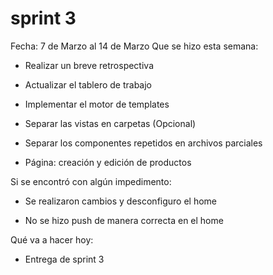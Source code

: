 # sprint 3
Fecha: 7 de Marzo al 14 de Marzo
Que se hizo esta semana:
- Realizar un breve retrospectiva

- Actualizar el tablero de trabajo

- Implementar el motor de templates

- Separar las vistas en carpetas (Opcional)

- Separar los componentes repetidos en archivos parciales

- Página: creación y edición de productos

Si se encontró con algún impedimento:
- Se realizaron cambios y desconfiguro el home

- No se hizo push de manera correcta en el home   

Qué va a hacer hoy:

- Entrega de sprint 3